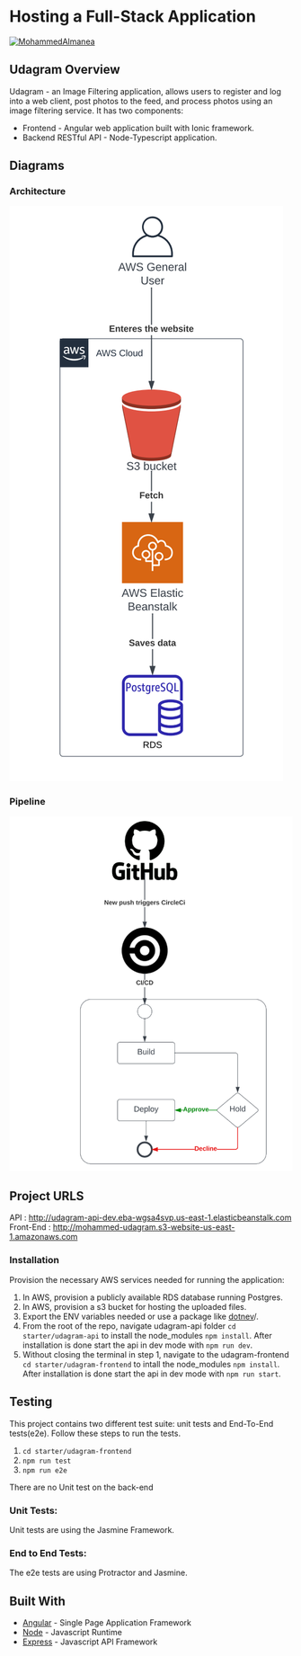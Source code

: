 # Hosting a Full-Stack Application

[![MohammedAlmanea](https://circleci.com/gh/MohammedAlmanea/Udagram-AWS-CircleCi.svg?style=svg)](https://app.circleci.com/pipelines/github/MohammedAlmanea/Udagram-AWS-CircleCi)

## Udagram Overview

Udagram - an Image Filtering application, allows users to register and log into a web client, post photos to the feed, and process photos using an image filtering service. It has two components:

- Frontend - Angular web application built with Ionic framework.
- Backend RESTful API - Node-Typescript application.

## Diagrams

### Architecture

![Architecture Diagram](./diagrams/AWS-Architecture.png)

### Pipeline

![Pipeline Diagram](./diagrams/Pipeline-Diagram.png)

## Project URLS

API : http://udagram-api-dev.eba-wgsa4svp.us-east-1.elasticbeanstalk.com  
Front-End : http://mohammed-udagram.s3-website-us-east-1.amazonaws.com

### Installation

Provision the necessary AWS services needed for running the application:

1. In AWS, provision a publicly available RDS database running Postgres. <Place holder for link to classroom article>
1. In AWS, provision a s3 bucket for hosting the uploaded files. <Place holder for tlink to classroom article>
1. Export the ENV variables needed or use a package like [dotnev](https://www.npmjs.com/package/dotenv)/.
1. From the root of the repo, navigate udagram-api folder `cd starter/udagram-api` to install the node_modules `npm install`. After installation is done start the api in dev mode with `npm run dev`.
1. Without closing the terminal in step 1, navigate to the udagram-frontend `cd starter/udagram-frontend` to intall the node_modules `npm install`. After installation is done start the api in dev mode with `npm run start`.

## Testing

This project contains two different test suite: unit tests and End-To-End tests(e2e). Follow these steps to run the tests.

1. `cd starter/udagram-frontend`
1. `npm run test`
1. `npm run e2e`

There are no Unit test on the back-end

### Unit Tests:

Unit tests are using the Jasmine Framework.

### End to End Tests:

The e2e tests are using Protractor and Jasmine.

## Built With

- [Angular](https://angular.io/) - Single Page Application Framework
- [Node](https://nodejs.org) - Javascript Runtime
- [Express](https://expressjs.com/) - Javascript API Framework

